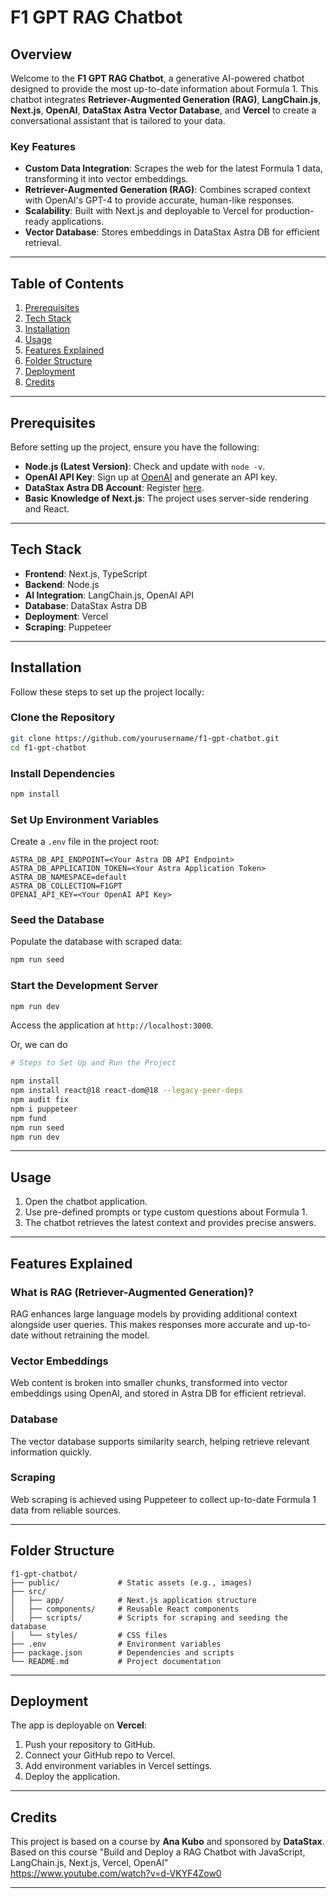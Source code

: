 # F1 GPT RAG Chatbot

## Overview

Welcome to the **F1 GPT RAG Chatbot**, a generative AI-powered chatbot designed to provide the most up-to-date information about Formula 1. This chatbot integrates **Retriever-Augmented Generation (RAG)**, **LangChain.js**, **Next.js**, **OpenAI**, **DataStax Astra Vector Database**, and **Vercel** to create a conversational assistant that is tailored to your data.

### Key Features
- **Custom Data Integration**: Scrapes the web for the latest Formula 1 data, transforming it into vector embeddings.
- **Retriever-Augmented Generation (RAG)**: Combines scraped context with OpenAI's GPT-4 to provide accurate, human-like responses.
- **Scalability**: Built with Next.js and deployable to Vercel for production-ready applications.
- **Vector Database**: Stores embeddings in DataStax Astra DB for efficient retrieval.

---

## Table of Contents
1. [Prerequisites](#prerequisites)
2. [Tech Stack](#tech-stack)
3. [Installation](#installation)
4. [Usage](#usage)
5. [Features Explained](#features-explained)
6. [Folder Structure](#folder-structure)
7. [Deployment](#deployment)
8. [Credits](#credits)

---

## Prerequisites
Before setting up the project, ensure you have the following:
- **Node.js (Latest Version)**: Check and update with `node -v`.
- **OpenAI API Key**: Sign up at [OpenAI](https://openai.com) and generate an API key.
- **DataStax Astra DB Account**: Register [here](https://www.datastax.com/astra).
- **Basic Knowledge of Next.js**: The project uses server-side rendering and React.

---

## Tech Stack
- **Frontend**: Next.js, TypeScript
- **Backend**: Node.js
- **AI Integration**: LangChain.js, OpenAI API
- **Database**: DataStax Astra DB
- **Deployment**: Vercel
- **Scraping**: Puppeteer

---

## Installation
Follow these steps to set up the project locally:

### Clone the Repository
```bash
git clone https://github.com/yourusername/f1-gpt-chatbot.git
cd f1-gpt-chatbot
```

### Install Dependencies
```bash
npm install
```

### Set Up Environment Variables
Create a `.env` file in the project root:
```env
ASTRA_DB_API_ENDPOINT=<Your Astra DB API Endpoint>
ASTRA_DB_APPLICATION_TOKEN=<Your Astra Application Token>
ASTRA_DB_NAMESPACE=default
ASTRA_DB_COLLECTION=F1GPT
OPENAI_API_KEY=<Your OpenAI API Key>
```

### Seed the Database
Populate the database with scraped data:
```bash
npm run seed
```

### Start the Development Server
```bash
npm run dev
```
Access the application at `http://localhost:3000`.  

Or, we can do


```bash
# Steps to Set Up and Run the Project

npm install 
npm install react@18 react-dom@18 --legacy-peer-deps
npm audit fix 
npm i puppeteer 
npm fund 
npm run seed        
npm run dev
```
---

## Usage
1. Open the chatbot application.
2. Use pre-defined prompts or type custom questions about Formula 1.
3. The chatbot retrieves the latest context and provides precise answers.

---

## Features Explained

### What is RAG (Retriever-Augmented Generation)?
RAG enhances large language models by providing additional context alongside user queries. This makes responses more accurate and up-to-date without retraining the model.

### Vector Embeddings
Web content is broken into smaller chunks, transformed into vector embeddings using OpenAI, and stored in Astra DB for efficient retrieval.

### Database
The vector database supports similarity search, helping retrieve relevant information quickly.

### Scraping
Web scraping is achieved using Puppeteer to collect up-to-date Formula 1 data from reliable sources.

---

## Folder Structure
```
f1-gpt-chatbot/
├── public/             # Static assets (e.g., images)
├── src/
│   ├── app/            # Next.js application structure
│   ├── components/     # Reusable React components
│   ├── scripts/        # Scripts for scraping and seeding the database
│   └── styles/         # CSS files
├── .env                # Environment variables
├── package.json        # Dependencies and scripts
└── README.md           # Project documentation
```

---

## Deployment
The app is deployable on **Vercel**:
1. Push your repository to GitHub.
2. Connect your GitHub repo to Vercel.
3. Add environment variables in Vercel settings.
4. Deploy the application.

---

## Credits  

This project is based on a course by **Ana Kubo** and sponsored by **DataStax**.
Based on this course "Build and Deploy a RAG Chatbot with JavaScript, LangChain.js, Next.js, Vercel, OpenAI"  
https://www.youtube.com/watch?v=d-VKYF4Zow0

---


